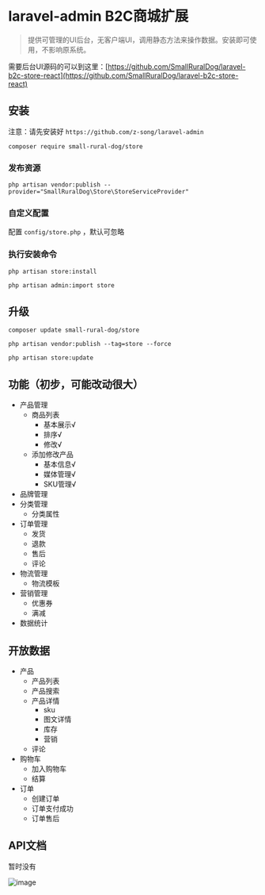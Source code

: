 laravel-admin B2C商城扩展
======



> 提供可管理的UI后台，无客户端UI，调用静态方法来操作数据。安装即可使用，不影响原系统。


需要后台UI源码的可以到这里：[https://github.com/SmallRuralDog/laravel-b2c-store-react](https://github.com/SmallRuralDog/laravel-b2c-store-react)

## 安装
注意：请先安装好 `https://github.com/z-song/laravel-admin`
```
composer require small-rural-dog/store
```
### 发布资源
```
php artisan vendor:publish --provider="SmallRuralDog\Store\StoreServiceProvider"
```
### 自定义配置

配置 `config/store.php` ，默认可忽略

### 执行安装命令
```
php artisan store:install

php artisan admin:import store
```

## 升级
```
composer update small-rural-dog/store

php artisan vendor:publish --tag=store --force

php artisan store:update
```

## 功能（初步，可能改动很大）

- 产品管理
    - 商品列表
      - 基本展示√
      - 排序√
      - 修改√
    - 添加修改产品
      - 基本信息√
      - 媒体管理√
      - SKU管理√
- 品牌管理
- 分类管理
  - 分类属性
- 订单管理
    - 发货
    - 退款
    - 售后
    - 评论
- 物流管理
    - 物流模板
- 营销管理
    - 优惠券
    - 满减
- 数据统计

## 开放数据

- 产品
   - 产品列表
   - 产品搜索
   - 产品详情
      - sku
      - 图文详情
      - 库存
      - 营销
   - 评论
- 购物车
    - 加入购物车
    - 结算
- 订单
    - 创建订单
    - 订单支付成功
    - 订单售后

## API文档

暂时没有

![image](https://user-images.githubusercontent.com/5151848/53393898-8e9ec600-39d8-11e9-959d-e3c67fd94e90.png)
